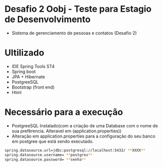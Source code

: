 # Desafio 2 Oobj - Teste para Estagio de Desenvolvimento


- Sistema de gerenciamento de pessoas e contatos (Desafio 2)

# Ultilizado

  - IDE Spring Tools ST4
  - Spring boot
  - JPA + Hibernate
  - PostgreeSQL
  - Bootstrap (front end)
  - Html

# Necessário para a execução
  - PostgreeSQL Instalado(com a criação de uma Database com o nome de sua prefêrencia. Alteravel em (application.properties))
  - Alteração em application.properties para a configuração do seu banco em postgree que está sendo executado.
  
  ```sh
 spring.datasource.url=jdbc:postgresql://localhost:5432/ **XXXX**
spring.datasource.username= **postgres**
spring.datasource.password= **senha**
  ```
